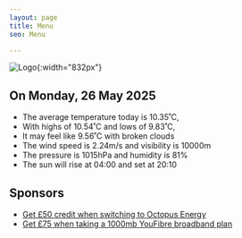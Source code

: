 ```yaml
---
layout: page
title: Menu
seo: Menu

---
```


![Logo](/images/logo.jpg){:width="832px"}

<!-- weather_marker starts -->
## On Monday, 26 May 2025

- The average temperature today is 10.35˚C,
- With highs of 10.54˚C and lows of 9.83˚C,
- It may feel like 9.56˚C with broken clouds
- The wind speed is 2.24m/s and visibility is 10000m
- The pressure is 1015hPa and humidity is 81%
- The sun will rise at 04:00 and set at 20:10

<!-- weather_marker ends -->

## Sponsors

- [Get £50 credit when switching to Octopus Energy](https://bit.ly/3oD1nnS)
- [Get £75 when taking a 1000mb YouFibre broadband plan](https://aklam.io/91zWhU?)
